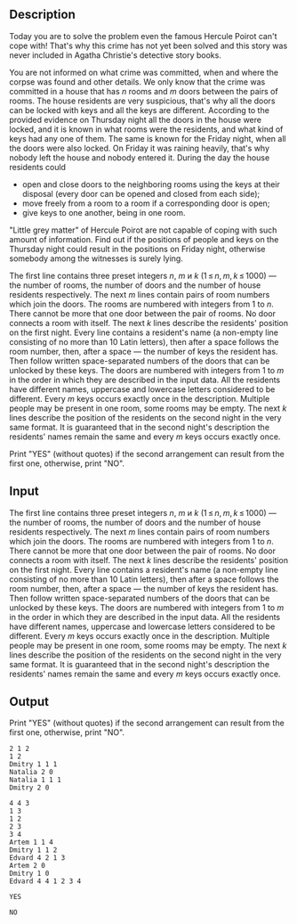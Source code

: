 ## Description

<div><p>Today you are to solve the problem even the famous Hercule Poirot can't cope with! That's why this crime has not yet been solved and this story was never included in Agatha Christie's detective story books. </p><p>You are not informed on what crime was committed, when and where the corpse was found and other details. We only know that the crime was committed in a house that has <span class="tex-span"><i>n</i></span> rooms and <span class="tex-span"><i>m</i></span> doors between the pairs of rooms. The house residents are very suspicious, that's why all the doors can be locked with keys and all the keys are different. According to the provided evidence on Thursday night all the doors in the house were locked, and it is known in what rooms were the residents, and what kind of keys had any one of them. The same is known for the Friday night, when all the doors were also locked. On Friday it was raining heavily, that's why nobody left the house and nobody entered it. During the day the house residents could</p><ul> <li> open and close doors to the neighboring rooms using the keys at their disposal (every door can be opened and closed from each side); </li><li> move freely from a room to a room if a corresponding door is open; </li><li> give keys to one another, being in one room. </li></ul> <p>"Little grey matter" of Hercule Poirot are not capable of coping with such amount of information. Find out if the positions of people and keys on the Thursday night could result in the positions on Friday night, otherwise somebody among the witnesses is surely lying.</p></div><div class="input-specification"><p>The first line contains three preset integers <span class="tex-span"><i>n</i></span>, <span class="tex-span"><i>m</i></span> и <span class="tex-span"><i>k</i></span> (<span class="tex-span">1 ≤ <i>n</i>, <i>m</i>, <i>k</i> ≤ 1000</span>) — the number of rooms, the number of doors and the number of house residents respectively. The next <span class="tex-span"><i>m</i></span> lines contain pairs of room numbers which join the doors. The rooms are numbered with integers from <span class="tex-span">1</span> to <span class="tex-span"><i>n</i></span>. There cannot be more that one door between the pair of rooms. No door connects a room with itself. The next <span class="tex-span"><i>k</i></span> lines describe the residents' position on the first night. Every line contains a resident's name (a non-empty line consisting of no more than <span class="tex-span">10</span> Latin letters), then after a space follows the room number, then, after a space — the number of keys the resident has. Then follow written space-separated numbers of the doors that can be unlocked by these keys. The doors are numbered with integers from <span class="tex-span">1</span> to <span class="tex-span"><i>m</i></span> in the order in which they are described in the input data. All the residents have different names, uppercase and lowercase letters considered to be different. Every <span class="tex-span"><i>m</i></span> keys occurs exactly once in the description. Multiple people may be present in one room, some rooms may be empty. The next <span class="tex-span"><i>k</i></span> lines describe the position of the residents on the second night in the very same format. It is guaranteed that in the second night's description the residents' names remain the same and every <span class="tex-span"><i>m</i></span> keys occurs exactly once.</p></div><div class="output-specification"><p>Print "YES" (without quotes) if the second arrangement can result from the first one, otherwise, print "NO".</p></div>

## Input

<p>The first line contains three preset integers <span class="tex-span"><i>n</i></span>, <span class="tex-span"><i>m</i></span> и <span class="tex-span"><i>k</i></span> (<span class="tex-span">1 ≤ <i>n</i>, <i>m</i>, <i>k</i> ≤ 1000</span>) — the number of rooms, the number of doors and the number of house residents respectively. The next <span class="tex-span"><i>m</i></span> lines contain pairs of room numbers which join the doors. The rooms are numbered with integers from <span class="tex-span">1</span> to <span class="tex-span"><i>n</i></span>. There cannot be more that one door between the pair of rooms. No door connects a room with itself. The next <span class="tex-span"><i>k</i></span> lines describe the residents' position on the first night. Every line contains a resident's name (a non-empty line consisting of no more than <span class="tex-span">10</span> Latin letters), then after a space follows the room number, then, after a space — the number of keys the resident has. Then follow written space-separated numbers of the doors that can be unlocked by these keys. The doors are numbered with integers from <span class="tex-span">1</span> to <span class="tex-span"><i>m</i></span> in the order in which they are described in the input data. All the residents have different names, uppercase and lowercase letters considered to be different. Every <span class="tex-span"><i>m</i></span> keys occurs exactly once in the description. Multiple people may be present in one room, some rooms may be empty. The next <span class="tex-span"><i>k</i></span> lines describe the position of the residents on the second night in the very same format. It is guaranteed that in the second night's description the residents' names remain the same and every <span class="tex-span"><i>m</i></span> keys occurs exactly once.</p>

## Output

<p>Print "YES" (without quotes) if the second arrangement can result from the first one, otherwise, print "NO".</p>





```input1
2 1 2
1 2
Dmitry 1 1 1
Natalia 2 0
Natalia 1 1 1
Dmitry 2 0

```




```input2
4 4 3
1 3
1 2
2 3
3 4
Artem 1 1 4
Dmitry 1 1 2
Edvard 4 2 1 3
Artem 2 0
Dmitry 1 0
Edvard 4 4 1 2 3 4

```




```output1
YES

```




```output2
NO

```


